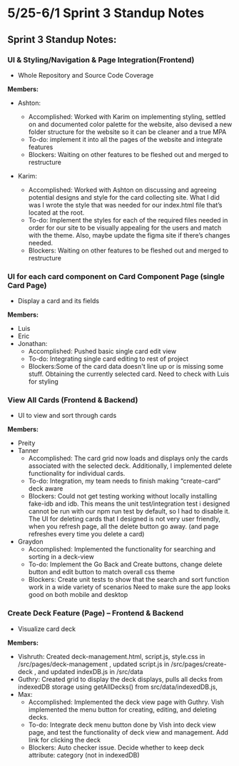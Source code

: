 # 5/25-6/1 Sprint 3 Standup Notes

## Sprint 3 Standup Notes:

### UI & Styling/Navigation & Page Integration(Frontend)

- Whole Repository and Source Code Coverage

**Members:**

- Ashton:

  - Accomplished: Worked with Karim on implementing styling, settled on and documented color palette for the website, also devised a new folder structure for the website so it can be cleaner and a true MPA
  - To-do: implement it into all the pages of the website and integrate features
  - Blockers: Waiting on other features to be fleshed out and merged to restructure

- Karim:
  - Accomplished: Worked with Ashton on discussing and agreeing potential designs and style for the card collecting site. What I did was I wrote the style that was needed for our index.html file that’s located at the root.
  - To-do: Implement the styles for each of the required files needed in order for our site to be visually appealing for the users and match with the theme. Also, maybe update the figma site if there’s changes needed.
  - Blockers: Waiting on other features to be fleshed out and merged to restructure

### UI for each card component on Card Component Page (single Card Page)

- Display a card and its fields

**Members:**

- Luis
- Eric
- Jonathan:
  - Accomplished: Pushed basic single card edit view
  - To-do: Integrating single card editing to rest of project
  - Blockers:Some of the card data doesn't line up or is missing some stuff. Obtaining the currently selected card. Need to check with Luis for styling

### View All Cards (Frontend & Backend)

- UI to view and sort through cards

**Members:**

- Preity
- Tanner
  - Accomplished: The card grid now loads and displays only the cards associated with the selected deck. Additionally, I implemented delete functionality for individual cards.
  - To-do: Integration, my team needs to finish making “create-card” deck aware
  - Blockers: Could not get testing working without locally installing fake-idb and idb. This means the unit test/integration test i designed cannot be run with our npm run test by default, so I had to disable it. The UI for deleting cards that I designed is not very user friendly, when you refresh page, all the delete button go away. (and page refreshes every time you delete a card)
- Graydon
  - Accomplished: Implemented the functionality for searching and sorting in a deck-view
  - To-do: Implement the Go Back and Create buttons, change delete button and edit button to match overall css theme
  - Blockers: Create unit tests to show that the search and sort function work in a wide variety of scenarios Need to make sure the app looks good on both mobile and desktop

### Create Deck Feature (Page) – Frontend & Backend

- Visualize card deck

**Members:**

- Vishruth: Created deck-management.html, script.js, style.css in /src/pages/deck-management , updated script.js in /src/pages/create-deck , and updated indexDB.js in /src/data
- Guthry: Created grid to display the deck displays, pulls all decks from indexedDB storage using getAllDecks() from src/data/indexedDB.js,
- Max:
  - Accomplished: Implemented the deck view page with Guthry. Vish implemented the menu button for creating, editing, and deleting decks.
  - To-do: Integrate deck menu button done by Vish into deck view page, and test the functionality of deck view and management. Add link for clicking the deck
  - Blockers: Auto checker issue. Decide whether to keep deck attribute: category (not in indexedDB)
